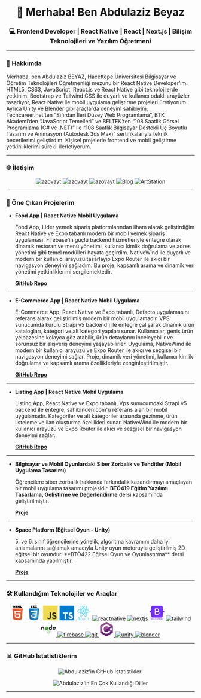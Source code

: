 <h1 align="center">👋 Merhaba! Ben Abdulaziz Beyaz</h1>
<h3 align="center">💻 Frontend Developer | React Native | React | Next.js | Bilişim Teknolojileri ve Yazılım Öğretmeni</h3>

---

### 🌟 Hakkımda

Merhaba, ben Abdulaziz BEYAZ, Hacettepe Üniversitesi Bilgisayar ve Öğretim Teknolojileri Öğretmenliği mezunu bir React Native Developer’ım. HTML5, CSS3, JavaScript, React.js ve React Native gibi teknolojilerde yetkinim. Bootstrap ve Tailwind CSS ile duyarlı ve kullanıcı odaklı arayüzler tasarlıyor, React Native ile mobil uygulama geliştirme projeleri üretiyorum. Ayrıca Unity ve Blender gibi araçlarda deneyim sahibiyim. Techcareer.net’ten “Sıfırdan İleri Düzey Web Programlama”, BTK Akademi’den “JavaScript Temelleri” ve BELTEK’ten “108 Saatlik Görsel Programlama (C# ve .NET)” ile “108 Saatlik Bilgisayar Destekli Üç Boyutlu Tasarım ve Animasyon (Autodesk 3ds Max)” sertifikalarıyla teknik becerilerimi geliştirdim. Kişisel projelerle frontend ve mobil geliştirme yetkinliklerimi sürekli ilerletiyorum.

---

### 🌐 İletişim

<p align="center">
<a href="https://twitter.com/azovayt" target="_blank" rel="noopener noreferrer"><img align="center" src="https://raw.githubusercontent.com/rahuldkjain/github-profile-readme-generator/master/src/images/icons/Social/twitter.svg" alt="azovayt" height="30" width="40" /></a>
<a href="https://linkedin.com/in/azovayt" target="_blank" rel="noopener noreferrer"><img align="center" src="https://raw.githubusercontent.com/rahuldkjain/github-profile-readme-generator/master/src/images/icons/Social/linked-in-alt.svg" alt="azovayt" height="30" width="40" /></a>
<a href="https://instagram.com/azovayt" target="_blank" rel="noopener noreferrer"><img align="center" src="https://raw.githubusercontent.com/rahuldkjain/github-profile-readme-generator/master/src/images/icons/Social/instagram.svg" alt="azovayt" height="30" width="40" /></a>
<a href="https://azovayt.github.io/" target="_blank" rel="noopener noreferrer"><img align="center" src="https://img.icons8.com/color/48/000000/blogger.png" alt="Blog" height="30" width="40" /></a> 
<a href="https://www.artstation.com/azovayt" target="_blank" rel="noopener noreferrer"><img align="center" src="https://img.icons8.com/color/48/000000/artstation.png" alt="ArtStation" height="30" width="40" /></a> 
</p>

---

### 🚀 Öne Çıkan Projelerim

* **Food App | React Native Mobil Uygulama**

    Food App, Lider yemek sipariş platformlarından ilham alarak geliştirdiğim React Native ve Expo tabanlı modern bir mobil yemek sipariş uygulaması. Firebase'in güçlü backend hizmetleriyle entegre olarak dinamik restoran ve menü yönetimi, kullanıcı kimlik doğrulama ve adres yönetimi gibi temel modülleri hayata geçirdim. NativeWind ile duyarlı ve modern bir kullanıcı arayüzü tasarlayıp Expo Router ile akıcı bir navigasyon deneyimi sağladım. Bu proje, kapsamlı arama ve dinamik veri yönetimi yetkinliklerimi sergilemektedir.

  **[GitHub Repo](https://github.com/azovayt/food-app)**

---

* **E-Commerce App | React Native Mobil Uygulama**

    E-Commerce App, React Native ve Expo tabanlı, Defacto uygulamasını referans alarak geliştirilmiş modern bir mobil uygulamadır. VPS sunucumda kurulu Strapi v5 backend'i ile entegre çalışarak dinamik ürün katalogları, kategori ve alt kategori yapıları sunar. Kullanıcılar, geniş ürün yelpazesine kolayca göz atabilir, ürün detaylarını inceleyebilir ve sorunsuz bir alışveriş deneyimi yaşayabilirler. Uygulama, NativeWind ile modern bir kullanıcı arayüzü ve Expo Router ile akıcı ve sezgisel bir navigasyon deneyimi sağlar. Proje, dinamik veri yönetimi, kullanıcı kimlik doğrulama ve kapsamlı arama özellikleriyle zenginleştirilmiştir.

  **[GitHub Repo](https://github.com/azovayt/e-commerce-app)**

---

* **Listing App | React Native Mobil Uygulama**

  Listing App, React Native ve Expo tabanlı, Vps sunucumdaki Strapi v5 backend ile entegre, sahibinden.com'u referans alan bir mobil uygulamadır. Kategoriler ve alt kategoriler arasında gezinme, ürün listeleme ve ilan oluşturma özellikleri sunar. NativeWind ile modern bir kullanıcı arayüzü ve Expo Router ile akıcı ve sezgisel bir navigasyon deneyimi sağlar.

  **[GitHub Repo](https://github.com/azovayt/listing-app)**

---

* **Bilgisayar ve Mobil Oyunlardaki Siber Zorbalık ve Tehditler (Mobil Uygulama Tasarımı)**

  Öğrencilere siber zorbalık hakkında farkındalık kazandırmayı amaçlayan bir mobil uygulama tasarımı projesidir. **BTÖ419 Eğitim Yazılımı Tasarlama, Geliştirme ve Değerlendirme** dersi kapsamında geliştirilmiştir.

  **[Proje](https://github.com/user-attachments/files/20391035/MobileAppMockup.pdf)**

---

* **Space Platform (Eğitsel Oyun - Unity)**

    <p>5. ve 6. sınıf öğrencilerine yönelik, algoritma kavramını daha iyi anlamalarını sağlamak amacıyla Unity oyun motoruyla geliştirilmiş 2D eğitsel bir oyundur. **BTÖ422 Eğitsel Oyun ve Oyunlaştırma** dersi kapsamında yapılmıştır.</p>

  **[Proje](https://github.com/user-attachments/files/20391063/SpacePlatform.pdf)**

---

### 🛠️ Kullandığım Teknolojiler ve Araçlar

<p align="center"> 
    <a href="https://www.w3.org/html/" target="_blank" rel="noopener noreferrer"> <img src="https://raw.githubusercontent.com/devicons/devicon/master/icons/html5/html5-original-wordmark.svg" alt="html5" width="40" height="40"/> </a> 
    <a href="https://www.w3schools.com/css/" target="_blank" rel="noopener noreferrer"> <img src="https://raw.githubusercontent.com/devicons/devicon/master/icons/css3/css3-original-wordmark.svg" alt="css3" width="40" height="40"/> </a> 
    <a href="https://developer.mozilla.org/en-US/docs/Web/JavaScript" target="_blank" rel="noopener noreferrer"> <img src="https://raw.githubusercontent.com/devicons/devicon/master/icons/javascript/javascript-original.svg" alt="javascript" width="40" height="40"/> </a> 
    <a href="https://www.typescriptlang.org/" target="_blank" rel="noopener noreferrer"> <img src="https://raw.githubusercontent.com/devicons/devicon/master/icons/typescript/typescript-original.svg" alt="typescript" width="40" height="40"/> </a> 
    <a href="https://reactjs.org/" target="_blank" rel="noopener noreferrer"> <img src="https://raw.githubusercontent.com/devicons/devicon/master/icons/react/react-original-wordmark.svg" alt="react" width="40" height="40"/> </a> 
    <a href="https://reactnative.dev/" target="_blank" rel="noopener noreferrer"> <img src="https://reactnative.dev/img/header_logo.svg" alt="reactnative" width="40" height="40"/> </a> 
    <a href="https://nextjs.org/" target="_blank" rel="noopener noreferrer"> <img src="https://cdn.worldvectorlogo.com/logos/nextjs-2.svg" alt="nextjs" width="40" height="40"/> </a> 
    <a href="https://getbootstrap.com" target="_blank" rel="noopener noreferrer"> <img src="https://raw.githubusercontent.com/devicons/devicon/master/icons/bootstrap/bootstrap-plain-wordmark.svg" alt="bootstrap" width="40" height="40"/> </a> 
    <a href="https://tailwindcss.com/" target="_blank" rel="noopener noreferrer"> <img src="https://www.vectorlogo.zone/logos/tailwindcss/tailwindcss-icon.svg" alt="tailwind" width="40" height="40"/> </a> 
    <a href="https://nodejs.org" target="_blank" rel="noopener noreferrer"> <img src="https://raw.githubusercontent.com/devicons/devicon/master/icons/nodejs/nodejs-original-wordmark.svg" alt="nodejs" width="40" height="40"/> </a> 
    <a href="https://firebase.google.com/" target="_blank" rel="noopener noreferrer"> <img src="https://www.vectorlogo.zone/logos/firebase/firebase-icon.svg" alt="firebase" width="40" height="40"/> </a> 
    <a href="https://git-scm.com/" target="_blank" rel="noopener noreferrer"> <img src="https://www.vectorlogo.zone/logos/git-scm/git-scm-icon.svg" alt="git" width="40" height="40"/> </a> 
    <a href="https://www.w3schools.com/cs/" target="_blank" rel="noopener noreferrer"> <img src="https://raw.githubusercontent.com/devicons/devicon/master/icons/csharp/csharp-original.svg" alt="csharp" width="40" height="40"/> </a> 
    <a href="https://unity.com/" target="_blank" rel="noopener noreferrer"> <img src="https://www.vectorlogo.zone/logos/unity3d/unity3d-icon.svg" alt="unity" width="40" height="40"/> </a> 
    <a href="https://www.blender.org/" target="_blank" rel="noopener noreferrer"> <img src="https://download.blender.org/branding/community/blender_community_badge_white.svg" alt="blender" width="40" height="40"/> </a> 
</p>

---

### 📊 GitHub İstatistiklerim

<p align="center">
    <img src="https://github-readme-stats.vercel.app/api?username=azovayt&show_icons=true&locale=en&theme=radical&hide_title=true" alt="Abdulaziz'in GitHub İstatistikleri" />
    
</p>
<p align="center">
    <img src="https://github-readme-stats.vercel.app/api/top-langs?username=azovayt&show_icons=true&locale=en&layout=compact&theme=radical&hide_title=true" alt="Abdulaziz'in En Çok Kullandığı Diller" />
</p>

---
